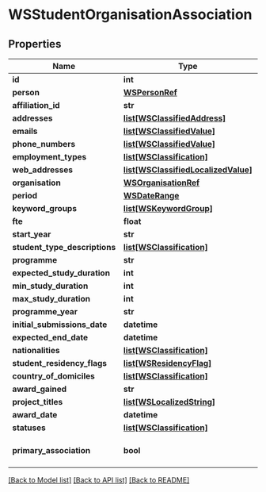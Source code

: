 # WSStudentOrganisationAssociation

## Properties
Name | Type | Description | Notes
------------ | ------------- | ------------- | -------------
**id** | **int** |  | [optional] 
**person** | [**WSPersonRef**](WSPersonRef.md) |  | [optional] 
**affiliation_id** | **str** |  | [optional] 
**addresses** | [**list[WSClassifiedAddress]**](WSClassifiedAddress.md) |  | [optional] 
**emails** | [**list[WSClassifiedValue]**](WSClassifiedValue.md) |  | [optional] 
**phone_numbers** | [**list[WSClassifiedValue]**](WSClassifiedValue.md) |  | [optional] 
**employment_types** | [**list[WSClassification]**](WSClassification.md) |  | [optional] 
**web_addresses** | [**list[WSClassifiedLocalizedValue]**](WSClassifiedLocalizedValue.md) |  | [optional] 
**organisation** | [**WSOrganisationRef**](WSOrganisationRef.md) |  | [optional] 
**period** | [**WSDateRange**](WSDateRange.md) |  | [optional] 
**keyword_groups** | [**list[WSKeywordGroup]**](WSKeywordGroup.md) |  | [optional] 
**fte** | **float** |  | [optional] 
**start_year** | **str** |  | [optional] 
**student_type_descriptions** | [**list[WSClassification]**](WSClassification.md) |  | [optional] 
**programme** | **str** |  | [optional] 
**expected_study_duration** | **int** |  | [optional] 
**min_study_duration** | **int** |  | [optional] 
**max_study_duration** | **int** |  | [optional] 
**programme_year** | **str** |  | [optional] 
**initial_submissions_date** | **datetime** |  | [optional] 
**expected_end_date** | **datetime** |  | [optional] 
**nationalities** | [**list[WSClassification]**](WSClassification.md) |  | [optional] 
**student_residency_flags** | [**list[WSResidencyFlag]**](WSResidencyFlag.md) |  | [optional] 
**country_of_domiciles** | [**list[WSClassification]**](WSClassification.md) |  | [optional] 
**award_gained** | **str** |  | [optional] 
**project_titles** | [**list[WSLocalizedString]**](WSLocalizedString.md) |  | [optional] 
**award_date** | **datetime** |  | [optional] 
**statuses** | [**list[WSClassification]**](WSClassification.md) |  | [optional] 
**primary_association** | **bool** |  | [optional] [default to False]

[[Back to Model list]](../README.md#documentation-for-models) [[Back to API list]](../README.md#documentation-for-api-endpoints) [[Back to README]](../README.md)


